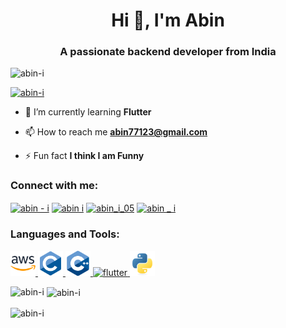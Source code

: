 <h1 align="center">Hi 👋, I'm Abin</h1>
<h3 align="center">A passionate backend developer from India</h3>

<p align="left"> <img src="https://komarev.com/ghpvc/?username=abin-i&label=Profile%20views&color=0e75b6&style=flat" alt="abin-i" /> </p>

<p align="left"> <a href="https://github.com/ryo-ma/github-profile-trophy"><img src="https://github-profile-trophy.vercel.app/?username=abin-i" alt="abin-i" /></a> </p>

- 🌱 I’m currently learning **Flutter**

- 📫 How to reach me **abin77123@gmail.com**

- ⚡ Fun fact **I think I am Funny**

<h3 align="left">Connect with me:</h3>
<p align="left">
<a href="https://linkedin.com/in/abin - i" target="blank"><img align="center" src="https://raw.githubusercontent.com/rahuldkjain/github-profile-readme-generator/master/src/images/icons/Social/linked-in-alt.svg" alt="abin - i" height="30" width="40" /></a>
<a href="https://fb.com/abin i" target="blank"><img align="center" src="https://raw.githubusercontent.com/rahuldkjain/github-profile-readme-generator/master/src/images/icons/Social/facebook.svg" alt="abin i" height="30" width="40" /></a>
<a href="https://instagram.com/abin_i_05" target="blank"><img align="center" src="https://raw.githubusercontent.com/rahuldkjain/github-profile-readme-generator/master/src/images/icons/Social/instagram.svg" alt="abin_i_05" height="30" width="40" /></a>
<a href="https://www.hackerrank.com/abin _ i" target="blank"><img align="center" src="https://raw.githubusercontent.com/rahuldkjain/github-profile-readme-generator/master/src/images/icons/Social/hackerrank.svg" alt="abin _ i" height="30" width="40" /></a>
</p>

<h3 align="left">Languages and Tools:</h3>
<p align="left"> <a href="https://aws.amazon.com" target="_blank" rel="noreferrer"> <img src="https://raw.githubusercontent.com/devicons/devicon/master/icons/amazonwebservices/amazonwebservices-original-wordmark.svg" alt="aws" width="40" height="40"/> </a> <a href="https://www.cprogramming.com/" target="_blank" rel="noreferrer"> <img src="https://raw.githubusercontent.com/devicons/devicon/master/icons/c/c-original.svg" alt="c" width="40" height="40"/> </a> <a href="https://www.w3schools.com/cpp/" target="_blank" rel="noreferrer"> <img src="https://raw.githubusercontent.com/devicons/devicon/master/icons/cplusplus/cplusplus-original.svg" alt="cplusplus" width="40" height="40"/> </a> <a href="https://flutter.dev" target="_blank" rel="noreferrer"> <img src="https://www.vectorlogo.zone/logos/flutterio/flutterio-icon.svg" alt="flutter" width="40" height="40"/> </a> <a href="https://www.python.org" target="_blank" rel="noreferrer"> <img src="https://raw.githubusercontent.com/devicons/devicon/master/icons/python/python-original.svg" alt="python" width="40" height="40"/> </a> </p>

<p><img align="left" src="https://github-readme-stats.vercel.app/api/top-langs?username=abin-i&show_icons=true&locale=en&layout=compact" alt="abin-i" /></p>

<p>&nbsp;<img align="center" src="https://github-readme-stats.vercel.app/api?username=abin-i&show_icons=true&locale=en" alt="abin-i" /></p>

<p><img align="center" src="https://github-readme-streak-stats.herokuapp.com/?user=abin-i&" alt="abin-i" /></p>
